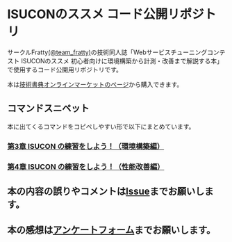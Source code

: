 # ISUCONのススメ コード公開リポジトリ
サークルFratty[(@team_fratty)](https://twitter.com/team_fratty)の技術同人誌「Webサービスチューニングコンテスト ISUCONのススメ 初心者向けに環境構築から計測・改善まで解説する本」で使用するコード公開用リポジトリです。

本は[技術書典オンラインマーケットのページ](https://techbookfest.org/product/4915388672376832)から購入できます。

## コマンドスニペット
本に出てくるコマンドをコピペしやすい形で以下にまとめています。

### [第3章 ISUCON の練習をしよう！（環境構築編）](snippet/ch03.md)
### [第4章 ISUCON の練習をしよう！（性能改善編）](snippet/ch04.md)


## 本の内容の誤りやコメントは[Issue](https://github.com/team-fratty/tbf9code/issues/new)までお願いします。

## 本の感想は[アンケートフォーム](https://forms.gle/evErumGKBPowvBFE7)までお願いします。
